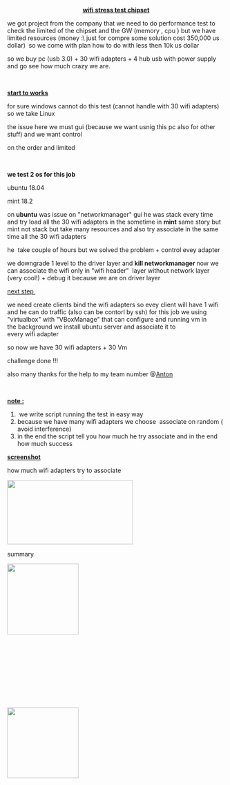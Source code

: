 <p align="center"><strong><u>wifi stress test chipset</u></strong></p>
<p align="left">we got&nbsp;project from the company that we need to do performance test to check the&nbsp;limited of the chipset and the GW (memory , cpu ) but we have limited&nbsp;resources (<span lang="en-US">money :\ just for compre some solution cost 350,000 us dollar)&nbsp; so we come with plan how to do with less then 10k&nbsp;us dollar</span></p>
<p align="left">so we buy pc (usb 3.0) + 30 wifi&nbsp;adapters + 4 hub usb with&nbsp;power supply and go see how much crazy we are.</p>
<p align="left">&nbsp;</p>
<p align="left"><strong><u>start to works</u></strong></p>
<p align="left">for sure windows cannot do this test (cannot handle with&nbsp;<span lang="en-US">30 wifi&nbsp;adapters) so we take </span><span lang="en-US">Linux</span></p>
<p align="left">the issue here we must gui (because we want usnig this pc also for other stuff) and we want control&nbsp;</p>
<p align="left">on the order and limited</p>
<p align="left">&nbsp;</p>
<p align="left"><strong><span lang="en-US">we test 2 os for this job</span></strong></p>
<p align="left"><span lang="en-US">ubuntu 18.04&nbsp;</span></p>
<p align="left"><span lang="en-US">mint 18.2</span></p>
<p align="left"><span lang="en-US">on </span><strong><span lang="en-US">ubuntu</span></strong><span lang="en-US"> was issue on "networkmanager" gui he was stack every time and try load all the&nbsp;30 wifi&nbsp;adapters in the </span><span lang="en-US">sometime</span><span lang="en-US"> in </span><strong><span lang="en-US">mint</span></strong><span lang="en-US"> same story but mint not stack but take many&nbsp;resources and also try&nbsp;associate in the same&nbsp; time all the&nbsp;30 wifi&nbsp;adapters</span></p>
<p align="left">he&nbsp; take couple of hours but&nbsp;we solved the problem + control evey&nbsp;<span lang="en-US">adapter</span></p>
<p align="left"><span lang="en-US">we&nbsp;downgrade 1&nbsp;level to the driver&nbsp;layer and </span><strong><span lang="en-US">kill&nbsp;networkmanager&nbsp;</span></strong><span lang="en-US">now we can&nbsp;associate the wifi only in "wifi header"&nbsp;&nbsp;layer without network&nbsp;layer (very cool!) + debug it&nbsp;because we are on&nbsp;driver&nbsp;layer&nbsp;&nbsp;</span></p>
<p align="left"><u>next step&nbsp;</u></p>
<p align="left">we need&nbsp;create&nbsp;clients bind the&nbsp;wifi&nbsp;adapters so evey&nbsp;client will have 1 wifi and he can do&nbsp;traffic (also can be contorl by ssh) for this job we using "virtualbox" with "VBoxManage" that can configure and running vm in the&nbsp;background we install&nbsp;ubuntu server and&nbsp;associate it to every&nbsp;wifi&nbsp;adapter</p>
<p align="left">so now we have 30&nbsp;wifi&nbsp;adapters + 30 Vm&nbsp;&nbsp;</p>
<p align="left">challenge done !!!&nbsp;</p>
<p align="left">also&nbsp;many thanks for the help to my&nbsp;team number @<a href="https://github.com/Antonno">Anton</a></p>
<p align="left">&nbsp;</p>
<p align="left"><strong><span lang="en-US"><u>note :</u></span></strong></p>
<ol>
<li>&nbsp;<span lang="en-US">we </span><span lang="en-US">write</span><span lang="en-US"> script </span><span lang="en-US">running</span><span lang="en-US"> the test in&nbsp;easy way</span></li>
<li>because we have many&nbsp;<span lang="en-US">wifi&nbsp;adapters we&nbsp;choose&nbsp;&nbsp;associate on&nbsp;random ( avoid interference)</span></li>
<li><span lang="en-US">in the end the script tell you how much he try&nbsp;associate and in the end how much&nbsp;success<br /></span></li>
</ol>
<p><span style="text-decoration: underline;"><strong><span lang="en-US">screenshot</span></strong></span></p>
<p><span lang="en-US">how much wifi&nbsp;adapters try to&nbsp;associate</span></p>
<p><span lang="en-US"><img src="https://image.ibb.co/gHHvxJ/range.png" alt="" width="291" height="149" /></span></p>
<p><span lang="en-US">summary</span></p>
<p><span lang="en-US"><img src="https://image.ibb.co/nOwDHJ/info.png" alt="" width="165" height="164" /></span></p>
<p>&nbsp;</p>
<p>&nbsp;</p>
<p align="left">&nbsp;</p>
<p align="left">&nbsp;</p>
<p align="left">&nbsp;</p>
<p><span lang="en-US"><img src="https://github.com/idanless/wifi-stress-test-chipset/blob/master/IMG_20180716_095608.jpg" alt="" width="165" height="164" /></span></p>

<p>&nbsp;</p>
